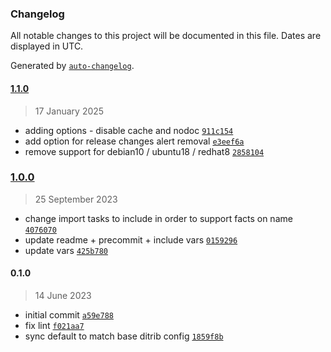 ### Changelog

All notable changes to this project will be documented in this file. Dates are displayed in UTC.

Generated by [`auto-changelog`](https://github.com/CookPete/auto-changelog).

#### [1.1.0](https://github.com/lotusnoir/ansible-system_apt_sources/compare/1.0.0...1.1.0)

> 17 January 2025

- adding options - disable cache and nodoc [`911c154`](https://github.com/lotusnoir/ansible-system_apt_sources/commit/911c15422bcdfe449b3e2eb9a5166f9d65b976e8)
- add option for release changes alert removal [`e3eef6a`](https://github.com/lotusnoir/ansible-system_apt_sources/commit/e3eef6ac7eae624fcae1730d1d62105b63e2075d)
- remove support for debian10 / ubuntu18 / redhat8 [`2858104`](https://github.com/lotusnoir/ansible-system_apt_sources/commit/2858104a6bb1055834d1cfaa50244410082d348d)

### [1.0.0](https://github.com/lotusnoir/ansible-system_apt_sources/compare/0.1.0...1.0.0)

> 25 September 2023

- change import tasks to include in order to support facts on name [`4076070`](https://github.com/lotusnoir/ansible-system_apt_sources/commit/4076070402f1ac63917b115003ff690dad17f6b1)
- update readme + precommit + include vars [`0159296`](https://github.com/lotusnoir/ansible-system_apt_sources/commit/0159296a7b0625899e1197b45a478bd09893224a)
- update vars [`425b780`](https://github.com/lotusnoir/ansible-system_apt_sources/commit/425b7808c7d28eaab42bd4301c448a5543ffe2d4)

#### 0.1.0

> 14 June 2023

- initial commit [`a59e788`](https://github.com/lotusnoir/ansible-system_apt_sources/commit/a59e788878873b33bcb8fbfd25852debb3c93e2c)
- fix lint [`f021aa7`](https://github.com/lotusnoir/ansible-system_apt_sources/commit/f021aa7e63a353515ff3735c098dbeefac891f52)
- sync default to match base ditrib config [`1859f8b`](https://github.com/lotusnoir/ansible-system_apt_sources/commit/1859f8b7c68bc131e2776f0d6266004113af05c8)

